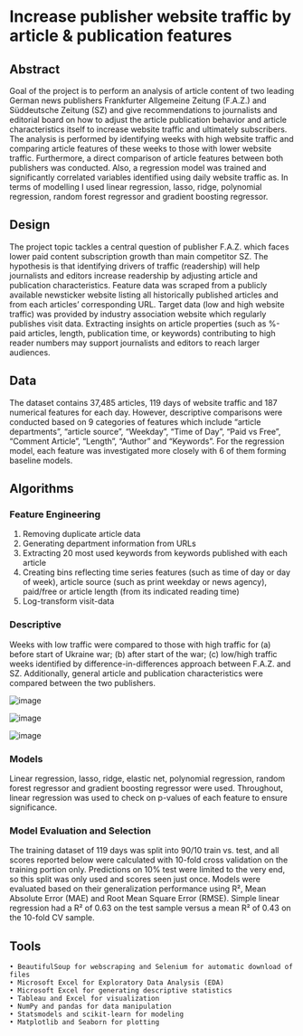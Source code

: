 # Increase publisher website traffic by article & publication features

## Abstract
Goal of the project is to perform an analysis of article content of two leading German news publishers Frankfurter Allgemeine Zeitung (F.A.Z.) and Süddeutsche Zeitung (SZ) and give recommendations to journalists and editorial board on how to adjust the article publication behavior and article characteristics itself to increase website traffic and ultimately subscribers. The analysis is performed by identifying weeks with high website traffic and comparing article features of these weeks to those with lower website traffic. Furthermore, a direct comparison of article features between both publishers was conducted. Also, a regression model was trained and significantly correlated variables identified using daily website traffic as. In terms of modelling I used linear regression, lasso, ridge, polynomial regression, random forest regressor and gradient boosting regressor.

## Design
The project topic tackles a central question of publisher F.A.Z. which faces lower paid content subscription growth than main competitor SZ. The hypothesis is that identifying drivers of traffic (readership) will help journalists and editors increase readership by adjusting article and publication characteristics. Feature data was scraped from a publicly available newsticker website listing all historically published articles and from each articles’ corresponding URL. Target data (low and high website traffic) was provided by industry association website which regularly publishes visit data. Extracting insights on article properties (such as %-paid articles, length, publication time, or keywords) contributing to high reader numbers may support journalists and editors to reach larger audiences. 

## Data
The dataset contains 37,485 articles, 119 days of website traffic and 187 numerical features for each day. However, descriptive comparisons were conducted based on 9 categories of features which include “article departments”, “article source”, “Weekday”, “Time of Day”, “Paid vs Free”, “Comment Article”, “Length”, “Author” and “Keywords”. For the regression model, each feature was investigated more closely with 6 of them forming baseline models. 

## Algorithms
### Feature Engineering
1.	Removing duplicate article data
2.	Generating department information from URLs
3.	Extracting 20 most used keywords from keywords published with each article
4.	Creating bins reflecting time series features (such as time of day or day of week), article source (such as print weekday or news agency), paid/free or article length (from its indicated reading time)
5.	Log-transform visit-data

### Descriptive
Weeks with low traffic were compared to those with high traffic for (a) before start of Ukraine war; (b) after start of the war; (c) low/high traffic weeks identified by difference-in-differences approach between F.A.Z. and SZ. Additionally, general article and publication characteristics were compared between the two publishers.

![image](https://user-images.githubusercontent.com/98846184/188964999-48e6f353-4fb7-4447-a2fc-ea57fc3da6c8.png)

![image](https://user-images.githubusercontent.com/98846184/188964834-81338686-d4d4-4544-a93f-c24a5eb8b223.png)

![image](https://user-images.githubusercontent.com/98846184/188964897-30199831-074b-44c9-bdf9-1fd7ae4653ba.png)

### Models
Linear regression, lasso, ridge, elastic net, polynomial regression, random forest regressor and gradient boosting regressor were used. Throughout, linear regression was used to check on p-values of each feature to ensure significance.

### Model Evaluation and Selection
The training dataset of 119 days was split into 90/10 train vs. test, and all scores reported below were calculated with 10-fold cross validation on the training portion only. Predictions on 10% test were limited to the very end, so this split was only used and scores seen just once. Models were evaluated based on their generalization performance using R², Mean Absolute Error (MAE) and Root Mean Square Error (RMSE). Simple linear regression had a R² of 0.63 on the test sample versus a mean R² of 0.43 on the 10-fold CV sample.

## Tools
    • BeautifulSoup for webscraping and Selenium for automatic download of files
    • Microsoft Excel for Exploratory Data Analysis (EDA)
    • Microsoft Excel for generating descriptive statistics
    • Tableau and Excel for visualization
    • NumPy and pandas for data manipulation
    • Statsmodels and scikit-learn for modeling
    • Matplotlib and Seaborn for plotting
